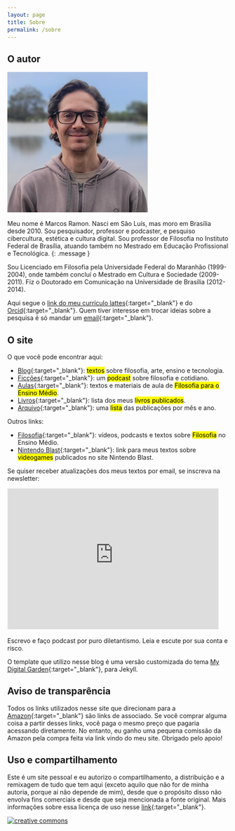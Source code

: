 ```yaml
---
layout: page
title: Sobre
permalink: /sobre
---
```


## O autor

<img src="/assets/images/tolis2023.jpg" width="320" height="320">

Meu nome é Marcos Ramon. Nasci em São Luís, mas moro em Brasília desde 2010. Sou pesquisador, professor e podcaster, e pesquiso cibercultura, estética e cultura digital. Sou professor de Filosofia no Instituto Federal de Brasília, atuando também no Mestrado em Educação Profissional e Tecnológica.
{: .message }

Sou Licenciado em Filosofia pela Universidade Federal do Maranhão (1999-2004), onde também concluí o Mestrado em Cultura e Sociedade (2009-2011). Fiz o Doutorado em Comunicação na Universidade de Brasília (2012-2014). 

Aqui segue o [link do meu currículo lattes](http://lattes.cnpq.br/9538072103558772){:target="_blank"} e do [Orcid](https://orcid.org/0000-0002-8720-8706){:target="_blank"}. Quem tiver interesse em trocar ideias sobre a pesquisa é só mandar um [email](mailto:contato@marcosramon.net){:target="_blank"}. 

## O site

O que você pode encontrar aqui:

 - [Blog](https://marcosramon.net/blog){:target="_blank"}: <mark>textos</mark> sobre filosofia, arte, ensino e tecnologia.
 - [Ficções](https://marcosramon.net/ficcoes){:target="_blank"}: um <mark>podcast</mark> sobre filosofia e cotidiano.
 - [Aulas](https://marcosramon.net/aulas){:target="_blank"}: textos e materiais de aula de <mark>Filosofia para o Ensino Médio</mark>.
 - [Livros](https://marcosramon.net/livros){:target="_blank"}: lista dos meus <mark>livros publicados</mark>.
 - [Arquivo](https://marcosramon.net/archive){:target="_blank"}: uma <mark>lista</mark> das publicações por mês e ano.

Outros links: 

 - [Filosofia](https://medium.com/filosofia-no-ensino-m%C3%A9dio){:target="_blank"}: vídeos, podcasts e textos sobre <mark>Filosofia</mark> no Ensino Médio.
 - [Nintendo Blast](https://www.google.com/search?ei=1YvaXvuqFbay5OUPkOw1&q=marcos+ramon+site%3Anintendoblast.com.br&oq=marcos+ramon+site%3Anintendoblast.com.br&gs_lcp=CgZwc3ktYWIQA1DiFFjiFGCfGGgAcAB4AIAB1QGIAdUBkgEDMi0xmAEAoAECoAEBqgEHZ3dzLXdpeg&sclient=psy-ab&ved=0ahUKEwi76cCBpOvpAhU2GbkGHRB2DQAQ4dUDCAw&uact=5){:target="_blank"}: link para meus textos sobre <mark>videogames</mark> publicados no site Nintendo Blast.

Se quiser receber atualizações dos meus textos por email, se inscreva na newsletter: 
<iframe src="https://marcosramon.substack.com/embed" width="480" height="320" style="border:1px solid #EEE; background:white;" frameborder="0" scrolling="no"></iframe>

Escrevo e faço podcast por puro diletantismo. Leia e escute por sua conta e risco.

O template que utilizo nesse blog é uma versão customizada do tema [My Digital Garden](https://github.com/maximevaillancourt/digital-garden-jekyll-template){:target="_blank"}, para Jekyll.

## Aviso de transparência

Todos os links utilizados nesse site que direcionam para a [Amazon](https://amzn.to/2WsZMV7){:target="_blank"} são links de associado. Se você comprar alguma coisa a partir desses links, você paga o mesmo preço que pagaria acessando diretamente. No entanto, eu ganho uma pequena comissão da Amazon pela compra feita via link vindo do meu site. Obrigado pelo apoio!
             
## Uso e compartilhamento

Este é um site pessoal e eu autorizo o compartilhamento, a distribuição e a remixagem de tudo que tem aqui (exceto aquilo que não for de minha autoria, porque aí não depende de mim), desde que o propósito disso não envolva fins comerciais e desde que seja mencionada a fonte original. Mais informações sobre essa licença de uso nesse [link](http://creativecommons.org/licenses/by-nc-sa/3.0/br/){:target="_blank"}.
     
[![creative commons](http://i.creativecommons.org/l/by-nc-sa/3.0/br/88x31.png)](http://creativecommons.org/licenses/by-nc-sa/3.0/br/)
